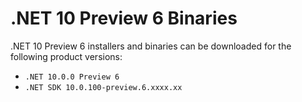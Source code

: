 # .NET 10 Preview 6 Binaries

.NET 10 Preview 6 installers and binaries can be downloaded for the following product versions:

- `.NET 10.0.0 Preview 6`
- `.NET SDK 10.0.100-preview.6.xxxx.xx`
